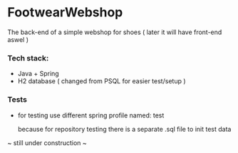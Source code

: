 # FootwearWebshop

The back-end of a simple webshop for shoes ( later it will have front-end aswel ) 

### Tech stack:
- Java + Spring
- H2 database ( changed from PSQL for easier test/setup ) 

### Tests
- for testing use different spring profile named: test 


     because for repository testing there is a separate .sql file to init test data


~ still under construction ~
